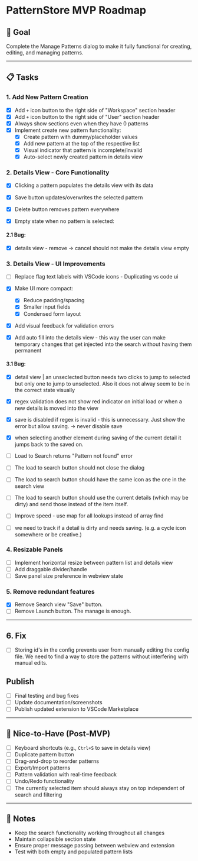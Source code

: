 # PatternStore MVP Roadmap

## 🎯 Goal
Complete the Manage Patterns dialog to make it fully functional for creating, editing, and managing patterns.

---

## 📋 Tasks

### 1. Add New Pattern Creation
- [x] Add `+` icon button to the right side of "Workspace" section header
- [x] Add `+` icon button to the right side of "User" section header
- [x] Always show sections even when they have 0 patterns
- [x] Implement create new pattern functionality:
  - [x] Create pattern with dummy/placeholder values
  - [x] Add new pattern at the top of the respective list
  - [x] Visual indicator that pattern is incomplete/invalid
  - [x] Auto-select newly created pattern in details view

### 2. Details View - Core Functionality
- [x] Clicking a pattern populates the details view with its data
- [x] Save button updates/overwrites the selected pattern
- [x] Delete button removes pattern everywhere

- [x] Empty state when no pattern is selected:

#### 2.1 Bug: 
- [x] details view - remove -> cancel should not make the details view empty

### 3. Details View - UI Improvements
- [ ] Replace flag text labels with VSCode icons - Duplicating vs code ui

- [x] Make UI more compact:
  - [x] Reduce padding/spacing
  - [x] Smaller input fields
  - [x] Condensed form layout
- [x] Add visual feedback for validation errors
- [x] Add auto fill into the details view - this way the user can make temporary changes that get injected into the search without having them permanent

#### 3.1 Bug:
- [x] detail view | an unseclected button needs two clicks to jump to selected but only one to jump to unselected. Also it does not alway seem to be in the correct state visually
- [x] regex validation does not show red indicator on initial load or when a new details is moved into the view
- [x] save is disabled if regex is invalid - this is unnecessary.  Just show the error but allow saving. -> never disable save
- [x] when selecting another element during saving of the current detail it jumps back to the saved on.

- [ ] Load to Search returns "Pattern not found" error

- [ ] The load to search button should not close the dialog
- [ ] The load to search button should have the same icon as the one in the search view
- [ ] The load to search button should use the current details (which may be dirty) and send those instead of the item itself.

- [ ] Improve speed - use map for all lookups instead of array find

- [ ] we need to track if a detail is dirty and needs saving. (e.g. a cycle icon somewhere or be creative.)



### 4. Resizable Panels
- [ ] Implement horizontal resize between pattern list and details view
- [ ] Add draggable divider/handle
- [ ] Save panel size preference in webview state

### 5. Remove redundant features
- [x] Remove Search view "Save" button.
- [ ] Remove Launch button. The manage is enough.

---
## 6. Fix 
- [ ] Storing id's in the config prevents user from manually editing the config file. We need to find a way to store the patterns without interfering with manual edits.


## Publish 
- [ ] Final testing and bug fixes
- [ ] Update documentation/screenshots
- [ ] Publish updated extension to VSCode Marketplace
---

## 🚀 Nice-to-Have (Post-MVP)
- [ ] Keyboard shortcuts (e.g., `Ctrl+S` to save in details view)
- [ ] Duplicate pattern button
- [ ] Drag-and-drop to reorder patterns
- [ ] Export/Import patterns
- [ ] Pattern validation with real-time feedback
- [ ] Undo/Redo functionality
- [ ] The currently selected item should always stay on top independent of search and filtering

---


## 📝 Notes
- Keep the search functionality working throughout all changes
- Maintain collapsible section state
- Ensure proper message passing between webview and extension
- Test with both empty and populated pattern lists
